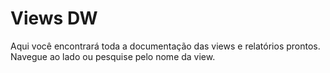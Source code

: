 # Views DW

Aqui você encontrará toda a documentação das views e relatórios prontos.
Navegue ao lado ou pesquise pelo nome da view.